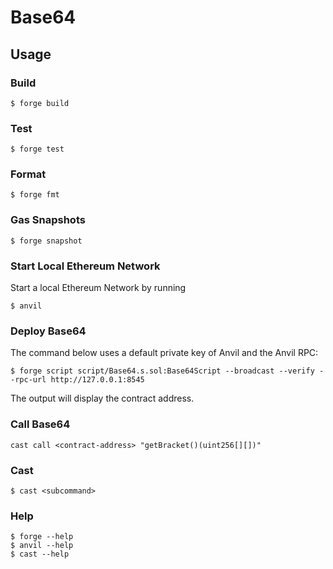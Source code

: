 # Base64

## Usage

### Build

```shell
$ forge build
```

### Test

```shell
$ forge test
```

### Format

```shell
$ forge fmt
```

### Gas Snapshots

```shell
$ forge snapshot
```

### Start Local Ethereum Network
Start a local Ethereum Network by running

```shell
$ anvil
```

### Deploy Base64
The command below uses a default private key of Anvil and the Anvil RPC:

```shell
$ forge script script/Base64.s.sol:Base64Script --broadcast --verify --rpc-url http://127.0.0.1:8545
```

The output will display the contract address.

### Call Base64
```shell
cast call <contract-address> "getBracket()(uint256[][])"
```
### Cast

```shell
$ cast <subcommand>
```

### Help

```shell
$ forge --help
$ anvil --help
$ cast --help
```
